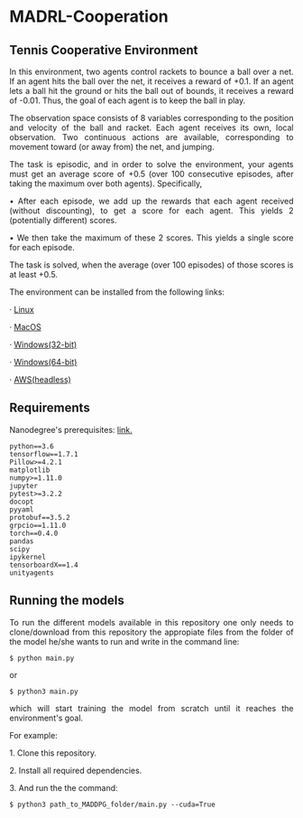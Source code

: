 # MADRL-Cooperation

## Tennis Cooperative Environment

<p align=justify>In this environment, two agents control rackets to bounce a ball over a net. If an agent hits the ball over the net, it receives a reward of +0.1. If an agent lets a ball hit the ground or hits the ball out of bounds, it receives a reward of -0.01. Thus, the goal of each agent is to keep the ball in play.</p>

<p align=justify>The observation space consists of 8 variables corresponding to the position and velocity of the ball and racket. Each agent receives its own, local observation. Two continuous actions are available, corresponding to movement toward (or away from) the net, and jumping.</p>

<p align=justify>The task is episodic, and in order to solve the environment, your agents must get an average score of +0.5 (over 100 consecutive episodes, after taking the maximum over both agents). Specifically,</p>

<p align=justify> • After each episode, we add up the rewards that each agent received (without discounting), to get a score for each agent. This yields 2 (potentially different) scores.</p>
<p align=justify> • We then take the maximum of these 2 scores. This yields a single score for each episode.</p>

<p align=justify>The task is solved, when the average (over 100 episodes) of those scores is at least +0.5.</p>

<p align=justify>The environment can be installed from the following links:</p>
 
 · <a href=https://s3-us-west-1.amazonaws.com/udacity-drlnd/P3/Tennis/Tennis_Linux.zip>Linux</a>
 
 · <a href=https://s3-us-west-1.amazonaws.com/udacity-drlnd/P3/Tennis/Tennis.app.zip>MacOS</a>
 
 · <a href=https://s3-us-west-1.amazonaws.com/udacity-drlnd/P3/Tennis/Tennis_Windows_x86.zip>Windows(32-bit)</a>
 
 · <a href=https://s3-us-west-1.amazonaws.com/udacity-drlnd/P3/Tennis/Tennis_Windows_x86_64.zip>Windows(64-bit)</a>
 
 · <a href=https://s3-us-west-1.amazonaws.com/udacity-drlnd/P3/Tennis/Tennis_Linux_NoVis.zip>AWS(headless)</a>
 
 ## Requirements
 
 Nanodegree's prerequisites: <a href=https://github.com/udacity/deep-reinforcement-learning/#dependencies>link.</a>
 
    python==3.6
    tensorflow==1.7.1
    Pillow>=4.2.1
    matplotlib
    numpy>=1.11.0
    jupyter
    pytest>=3.2.2
    docopt
    pyyaml
    protobuf==3.5.2
    grpcio==1.11.0
    torch==0.4.0
    pandas
    scipy
    ipykernel
    tensorboardX==1.4
    unityagents

## Running the models

<p align=justify> To run the different models available in this repository one only needs to clone/download from this repository the appropiate files from the folder of the model he/she wants to run and write in the command line: </p>

    $ python main.py
or

    $ python3 main.py
    
<p align=justify> which will start training the model from scratch until it reaches the environment's goal.</p>

<p align=justify>For example:
<p align=justify>1. Clone this repository.</p>
<p align=justify>2. Install all required dependencies.</p>
<p align=justify>3. And run the the command:</p>
     
    $ python3 path_to_MADDPG_folder/main.py --cuda=True
